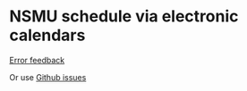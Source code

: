 # NSMU schedule via electronic calendars

[Error feedback](https://docs.google.com/forms/d/e/1FAIpQLSczKTcI5unV59H3I4O_I71PdfOfJncTdJvvFoOBNIl142eXCg/viewform)

Or use [Github issues](https://github.com/apicomplexa/nsmu_tt_bot/issues)

